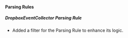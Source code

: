 
#### Parsing Rules

##### DropboxEventCollector Parsing Rule

- Added a filter for the Parsing Rule to enhance its logic.
